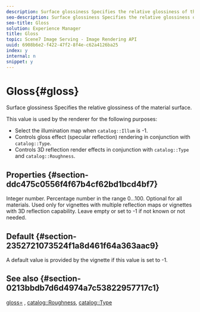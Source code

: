 ```yaml
---
description: Surface glossiness Specifies the relative glossiness of the material surface.
seo-description: Surface glossiness Specifies the relative glossiness of the material surface.
seo-title: Gloss
solution: Experience Manager
title: Gloss
topic: Scene7 Image Serving - Image Rendering API
uuid: 6908b6e2-f422-47f2-8f4e-c62a4126ba25
index: y
internal: n
snippet: y
---
```


# Gloss{#gloss}

Surface glossiness Specifies the relative glossiness of the material surface.

This value is used by the renderer for the following purposes:

* Select the illumination map when `catalog::Illum` is -1. 
* Controls gloss effect (specular reflection) rendering in conjunction with `catalog::Type`. 
* Controls 3D reflection render effects in conjunction with `catalog::Type` and `catalog::Roughness`.

## Properties {#section-ddc475c0556f4f67b4cf62bd1bcd4bf7}

Integer number. Percentage number in the range 0…100. Optional for all materials. Used only for vignettes with multiple reflection maps or vignettes with 3D reflection capability. Leave empty or set to -1 if not known or not needed.

## Default {#section-2352721073524f1a8d461f64a363aac9}

A default value is provided by the vignette if this value is set to -1.

## See also {#section-0213bbdb7d6d4974a7c53822957717c1}

[gloss=](../../../../../ir_api/http_protocol/image-rendering-api-ref/c-ir-http-protocol-ref/c-ir-http-protocol-command-reference/r-ir-http-gloss.md#reference-325aef2ee51e4e1584a06047427340ca) , [catalog::Roughness](../../../../../ir_api/material_cat/image-rendering-api-ref/c-ir-material-catalog/c-ir-material-data-reference/r-ir-roughness.md#reference-79f748ac642745e3b81795a99f61fa99), [catalog::Type](../../../../../ir_api/material_cat/image-rendering-api-ref/c-ir-material-catalog/c-ir-material-data-reference/r-ir-cat-type.md#reference-9bea147dda9f4e74bc0ec79dcc0d9161) 
